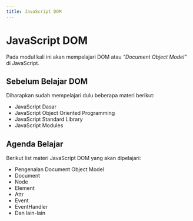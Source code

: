 ```yaml
---
title: JavaScript DOM
---
```


# JavaScript DOM

Pada modul kali ini akan mempelajari DOM atau _"Document Object Model"_ di JavaScript. 

## Sebelum Belajar DOM

Diharapkan sudah mempelajari dulu beberapa materi berikut:

- JavaScript Dasar
- JavaScript Object Oriented Programming
- JavaScript Standard Library
- JavaScript Modules

## Agenda Belajar

Berikut list materi JavaScript DOM yang akan dipelajari:

- Pengenalan Document Object Model
- Document
- Node
- Element
- Attr
- Event
- EventHandler
- Dan lain-lain